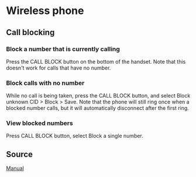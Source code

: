 # Wireless phone 

## Call blocking

### Block a number that is currently calling 

Press the CALL BLOCK button on the bottom of the handset. Note that this doesn't work for calls that have no number.

### Block calls with no number

While no call is being taken, press the CALL BLOCK button, and select Block unknown CID > Block > Save. Note that the phone will still ring once when a blocked number calls, but it will automatically disconnect after the first ring.

### View blocked numbers

Press CALL BLOCK button, select Block a single number.

## Source

[Manual](ftp://ftp.panasonic.com/telephone/om/kx-tgf372_en_om_.pdf)
